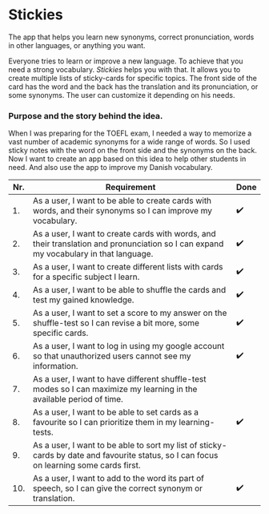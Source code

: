 # Stickies
The app that helps you learn new synonyms, correct pronunciation, words in other languages, or anything you want.

Everyone tries to learn or improve a new language. To achieve that you need a strong vocabulary.
*Stickies* helps you with that. It allows you to create multiple lists of sticky-cards for specific topics. The front side of the card has the word and the back has the translation and its pronunciation, or some synonyms.
The user can customize it depending on his needs.

### Purpose and the story behind the idea.
When I was preparing for the TOEFL exam,  I needed a way to memorize a vast number of academic synonyms for a wide range of words. So I used sticky notes with the word on the front side and the synonyms on the back.
Now I want to create an app based on this idea to help other students in need.
And also use the app to improve my Danish vocabulary.


| Nr. | Requirement | Done |
|-----|-------------| -------------|
| 1.  | As a user, I want to be able to create cards with words, and their synonyms so I can improve my vocabulary. | :heavy_check_mark: 
| 2.  | As a user, I want to create cards with words, and their translation and pronunciation so I can expand my vocabulary in that language. | :heavy_check_mark: 
| 3.  | As a user, I want to create different lists with cards for a specific subject I learn. | :heavy_check_mark: 
| 4.  | As a user, I want to be able to shuffle the cards and test my gained knowledge. | :heavy_check_mark: 
| 5.  | As a user, I want to set a score to my answer on the shuffle-test so I can revise a bit more, some specific cards. | :heavy_check_mark: 
| 6.  | As a user, I want to log in using my google account so that unauthorized users cannot see my information. | :heavy_check_mark: 
| 7.  | As a user, I want to have different shuffle-test modes so I can maximize my learning in the available period of time.|  |
| 8.  | As a user, I want to be able to set cards as a favourite so I can prioritize them in my learning-tests. | :heavy_check_mark: 
| 9.  | As a user, I want to be able to sort my list of sticky-cards by date and favourite status, so I can focus on learning some cards first. |  |
| 10. | As a user, I want to add to the word its part of speech, so I can give the correct synonym or translation.| :heavy_check_mark: 

